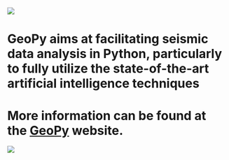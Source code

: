 # ![](https://github.com/geopyteam/geopy/blob/master/logo.png)
# GeoPy aims at facilitating seismic data analysis in Python, particularly to fully utilize the state-of-the-art artificial intelligence techniques
# More information can be found at the [GeoPy](https://geopyinfo.wixsite.com/geopy) website.
![](https://github.com/haibindi/geopy/blob/master/snapshot.png)
